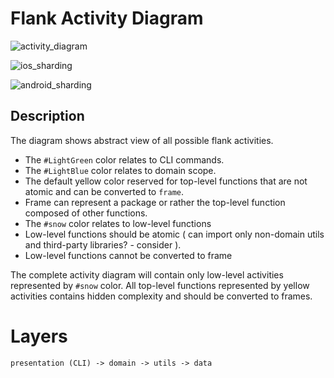 # Flank Activity Diagram 

![activity_diagram](http://www.plantuml.com/plantuml/proxy?cache=no&fmt=svg&src=https://raw.githubusercontent.com/Flank/flank/1317-flank-run-refactor/docs/refactor/uml/flank_activity_diagram.puml)

![ios_sharding](http://www.plantuml.com/plantuml/proxy?cache=no&fmt=svg&src=https://raw.githubusercontent.com/Flank/flank/1317-flank-run-refactor/docs/refactor/uml/flank_ios_sharding_diagram.puml)

![android_sharding](http://www.plantuml.com/plantuml/proxy?cache=no&fmt=svg&src=https://raw.githubusercontent.com/Flank/flank/1317-flank-run-refactor/docs/refactor/uml/flank_android_sharding_diagram.puml)

## Description

The diagram shows abstract view of all possible flank activities.

* The `#LightGreen` color relates to CLI commands.
* The `#LightBlue` color relates to domain scope.
* The default yellow color reserved for top-level functions that are not atomic and can be converted to `frame`.
* Frame can represent a package or rather the top-level function composed of other functions.
* The `#snow` color relates to low-level functions
* Low-level functions should be atomic ( can import only non-domain utils and third-party libraries? - consider ).
* Low-level functions cannot be converted to frame

The complete activity diagram will contain only low-level activities represented by `#snow` color.
All top-level functions represented by yellow activities contains hidden complexity and should be converted to frames.  

# Layers
```
presentation (CLI) -> domain -> utils -> data
```
